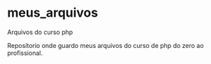 # meus_arquivos
Arquivos do curso php

Reposítorio onde guardo meus arquivos do curso de php do zero ao profissional.
